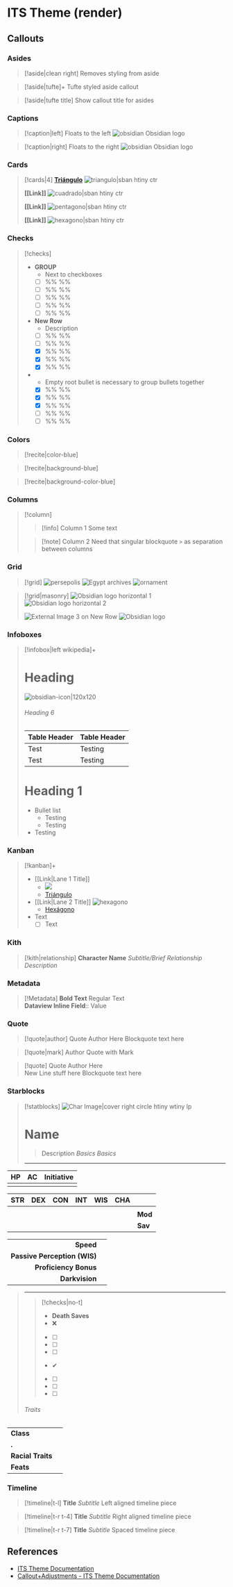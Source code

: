 # ITS Theme (render)

## Callouts

### Asides

> [!aside|clean right]
> Removes styling from aside

> [!aside|tufte]+ 
> Tufte styled aside callout

> [!aside|tufte title]
> Show callout title for asides


### Captions

> [!caption|left] Floats to the left
> ![obsidian](https://obsidian.md/images/obsidian-logo-gradient.svg)
> Obsidian logo

> [!caption|right] Floats to the right
> ![obsidian](https://obsidian.md/images/obsidian-logo-gradient.svg)
> Obsidian logo

### Cards
> [!cards|4]
> **[Triángulo](https://es.wikipedia.org/wiki/Tri%C3%A1ngulo)**
> ![triangulo|sban htiny ctr](https://upload.wikimedia.org/wikipedia/commons/4/45/Triangle_illustration.svg)
> 
> **[[Link]]**
> ![cuadrado|sban htiny ctr](https://upload.wikimedia.org/wikipedia/commons/3/31/IconoCuadrado.svg)
> 
> **[[Link]]**
> ![pentagono|sban htiny ctr](https://upload.wikimedia.org/wikipedia/commons/3/3a/05-L_Pent%C3%A1gono.svg)
> 
> **[[Link]]**
> ![hexagono|sban htiny ctr](https://upload.wikimedia.org/wikipedia/commons/1/1a/06-L_Hex%C3%A1gono.svg)

### Checks

> [!checks]
> - **GROUP**
> 	- Next to checkboxes
> 	- [ ] %% %%
> 	- [ ] %% %%
> 	- [ ] %% %%
> 	- [ ] %% %%
> 	- [ ] %% %%
> - **New Row**
> 	- Description
> 	- [ ] %% %%
> 	- [ ] %% %%
> 	- [x] %% %%
> 	- [x] %% %%
> 	- [x] %% %%
> - 
> 	- Empty root bullet is necessary to group bullets together
> 	- [x] %% %%
> 	- [x] %% %%
> 	- [x] %% %%
> 	- [ ] %% %%
> 	- [ ] %% %%

### Colors

> [!recite|color-blue]

> [!recite|background-blue]

> [!recite|background-color-blue]

### Columns

> [!column]
>> [!info] Column 1
>> Some text
>
>> [!note] Column 2
>> Need that singular blockquote `>` as separation between columns

### Grid
> [!grid]
> ![persepolis](https://upload.wikimedia.org/wikipedia/commons/3/35/Persepolis_Colonne_flandin.jpg)
> ![Egypt archives](https://i.pinimg.com/originals/97/35/18/973518ac7cfd29115fef17f17decbf4e.jpg)
> ![ornament](https://upload.wikimedia.org/wikipedia/commons/5/5d/The_grammar_of_ornament_%281868%29_%2814587326250%29.jpg)


> [!grid|masonry]
> ![Obsidian logo horizontal 1](https://obsidian.md/images/obsidian-logo-text-black.svg)
> ![Obsidian logo horizontal 2](https://obsidian.md/images/obsidian-logo-text-purple.svg)
> 
> ![External Image 3 on New Row](https://raw.githubusercontent.com/SlRvb/Obsidian--ITS-Theme/main/Images/Callout-Grid.png)
> ![Obsidian logo](https://obsidian.md/images/obsidian-logo-gradient.svg)


### Infoboxes
> [!infobox|left wikipedia]+
> # Heading
> ![obsidian-icon|120x120](https://upload.wikimedia.org/wikipedia/commons/1/10/2023_Obsidian_logo.svg)
> ###### Heading 6
> | Table Header |  Table Header |
> | ---- | -------- |
> | Test | Testing |
> | Test | Testing |
> 
> # Heading 1
> - Bullet list
> 	- Testing
> 	- Testing
> - Testing


### Kanban
> [!kanban]+
> - [[Link|Lane 1 Title]]
> 	- ![](https://upload.wikimedia.org/wikipedia/commons/4/45/Triangle_illustration.svg)
> 	- [Triángulo](https://es.wikipedia.org/wiki/Tri%C3%A1ngulo)
> - [[Link|Lane 2 Title]]
> 	![hexagono](https://upload.wikimedia.org/wikipedia/commons/1/1a/06-L_Hex%C3%A1gono.svg)
> 	- [Hexágono](https://es.wikipedia.org/wiki/Hex%C3%A1gono)
> - Text
> 	- [ ] Text


### Kith
> [!kith|relationship] **Character Name** _Subtitle/Brief Relationship Description_

### Metadata
> [!Metadata]
> **Bold Text** Regular Text  
> **Dataview Inline Field**:: Value

### Quote
> [!quote|author] Quote Author Here
> Blockquote text here

> [!quote|mark] Author
> Quote with Mark

> [!quote] Quote Author Here <br>New Line stuff here
> Blockquote text here

### Starblocks
> [!statblocks]
> ![Char Image|cover right circle htiny wtiny lp](https://upload.wikimedia.org/wikipedia/commons/c/c2/GitHub_Invertocat_Logo.svg)
> 
> # Name
> > Description
> *Basics*
> *Basics*
> 
> ---
|  HP   |  AC   | Initiative |
| :---: | :---: | :--------: |
|       |       |            |
>
|  STR  |  DEX  |  CON  |  INT  |  WIS  |  CHA  |         |
| :---: | :---: | :---: | :---: | :---: | :---: | :------ |
|       |       |       |       |       |       |         |
|       |       |       |       |       |       | **Mod** |
|       |       |       |       |       |       | **Sav** |
> 
|                              |      |
| ---------------------------: | :--- |
|                    **Speed** |      |
| **Passive Perception (WIS)** |      |
|        **Proficiency Bonus** |      |
|               **Darkvision** |      |
>
> ---
>> [!checks|no-t] 
>> - **Death Saves**
>>	- ❌
>>	- [ ] 
>>	- [ ] 
>>	- [ ] 
>>	- ✔
>>	- [ ] 
>>	- [ ] 
>>	- [ ] 
>
> ###### Traits
|                   |     |
| ----------------- | --- |
| **Class**         |     |
| **.**             |     |
| **Racial Traits** |     |
| **Feats**         |     |


### Timeline
> [!timeline|t-l] **Title** _Subtitle_
> Left aligned timeline piece

> [!timeline|t-r t-4] **Title** *Subtitle*
> Right aligned timeline piece

> [!timeline|t-r t-7] **Title** *Subtitle*
> Spaced timeline piece


## References

- [ITS Theme Documentation](https://publish.obsidian.md/slrvb-docs/ITS+Theme/ITS+Theme)
- [Callout+Adjustments - ITS Theme Documentation](https://publish.obsidian.md/slrvb-docs/ITS+Theme/Callout+Adjustments)